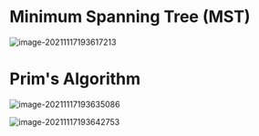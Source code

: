 # Minimum Spanning Tree (MST)

![image-20211117193617213](D:\dev\AllNote\.mdnote\assets\image-20211117193617213.png)

# Prim's Algorithm

![image-20211117193635086](D:\dev\AllNote\.mdnote\assets\image-20211117193635086.png)

![image-20211117193642753](D:\dev\AllNote\.mdnote\assets\image-20211117193642753.png)

